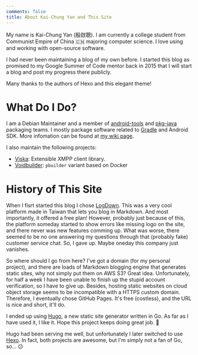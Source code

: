 ```yaml
---
comments: false
title: About Kai-Chung Yan and This Site
---
```


My name is Kai-Chung Yan (殷啟聰). I am currently a college student from Communist Empire of China 🇨🇳 majoring computer science. I love using and working with open-source software.

I had never been maintaining a blog of my own before. I started this blog as promised to my Google Summer of Code mentor back in 2015 that I will start a blog and post my progress there publicly.

Many thanks to the authors of Hexo and this elegant theme!

What Do I Do?
=============

I am a Debian Maintainer and a member of [android-tools](https://wiki.debian.org/AndroidTools) and [pkg-java](https://pkg-java.alioth.debian.org) packaging teams. I mostly package software related to [Gradle](https://gradle.org) and Android SDK. More infomation can be found at [my wiki page](https://wiki.debian.org/KaichungYan).

I also maintain the following projects:

* [Viska](http://github.com/seamlik/libviska-java): Extensible XMPP client library.
* [Voidbuilder](https://salsa.debian.org/seamlik-guest/voidbuilder): `pbuilder` variant based on Docker

History of This Site
====================

When I fisrt started this blog I chose [LogDown](https://logdown.com). This was a very cool platform made in Taiwan that lets you blog in Markdown. And most importantly, it offered a free plan! However, probably just because of this, the platform someday started to show errors like missing logo on the site, and there never was new features comming up. What was worse, there seemed to be no one answering my questions through that (probably fake) customer service chat. So, I gave up. Maybe oneday this company just vanishes.

So where should I go from here? I've got a domain (for my personal project), and there are loads of Markdown blogging engine that generates static sites, why not simply put them on AWS S3? Great idea. Unfortunately, for half a week I have been unable to finish up the stupid account verification, so I have to give up. Besides, hosting static websites on cloud object storage seems to be incompatible with a HTTPS custom domain. Therefore, I eventually chose GitHub Pages. It's free (costless), and the URL is nice and short, it'll do.

I ended up using [Hugo](https://gohugo.io), a new static site generator written in Go. As far as I have used it, I like it. Hope this project keeps doing great job. 🤔

Hugo had been serving me well, but unfortunately I later switched to use [Hexo](https://hexo.io). In fact, both projects are awesome, but I'm simply not a fan of Go, so... 😕